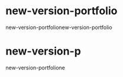 # new-version-portfolio
new-version-portfolionew-version-portfolio
# new-version-p
new-version-portfolione
